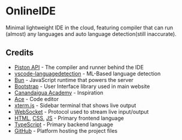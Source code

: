 # OnlineIDE

Minimal lightweight IDE in the cloud, featuring compiler that can run (almost) any languages and auto language detection(still inaccurate).

## Credits
- [Piston API](https://github.com/) - The compiler and runner behind the IDE
- [vscode-languagedetection](https://github.com/microsoft/vscode-languagedetection) - ML-Based language detection
- [Bun](https://bun.sh) - JavaScript runtime that powers the server
- [Bootstrap](https://getbootstrap.com) - User Interface library used in main website
- [Canandaigua Academy](https://www.canandaiguaschools.org/academy) - Inspiration
- [Ace](https://ace.c9.io) - Code editor
- [xterm.js](https://xtermjs.org) - Sidebar terminal that shows live output
- [WebSocket](https://developer.mozilla.org/en-US/docs/Web/API/WebSockets_API) - Protocol used to stream live input/output
- [HTML](https://developer.mozilla.org/en-US/docs/Web/HTML), [CSS](https://developer.mozilla.org/en-US/docs/Web/CSS), [JS](https://developer.mozilla.org/en-US/docs/Web/JavaScript) - Primary frontend language
- [TypeScript](https://typescriptlang.org) - Primary backend language
- [GitHub](https://github.com) - Platform hosting the project files